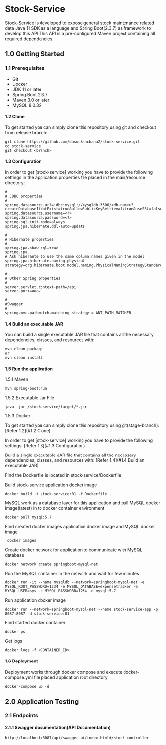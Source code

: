 # Stock-Service
Stock-Service is developed to expose general stock maintenance related data
Java 11 SDK as a language and Spring Boot(2.3.7) as framework to develop this API.This API is a pre-configured 
Maven project containing all required dependencies.

## 1.0 Getting Started
### 1.1 Prerequisites

* Git
* Docker
* JDK 11 or later
* Spring Boot 2.3.7
* Maven 3.0 or later
* MySQL 8.0.32

#### <a name="1.2 Clone"></a> 1.2 Clone

To get started you can simply clone this repository using git and checkout from release branch:

```
git clone https://github.com/dasunkanchana2/stock-service.git
cd stock-service
git checkout <branch>

```

#### <a name="1.3 Configuration"></a> 1.3 Configuration

In order to get [stock-service] working you have to provide the following settings in the application.properties file
placed in the main/resource directory:

```
#
# JDBC properties
#
spring.datasource.url=jdbc:mysql://mysqldb:3306/<db-name>?createDatabaseIfNotExist=true&allowPublicKeyRetrieval=true&useSSL=false&serverTimezone=UTC
spring.datasource.username=<?>
spring.datasource.password=<?>
spring.sql.init.mode=always
spring.jpa.hibernate.ddl-auto=update

#
# Hibernate properties
#
spring.jpa.show-sql=true
spring.jpa.
# Ask hiberante to use the same column names given in the model
spring.jpa.hibernate.naming.physical-strategy=org.hibernate.boot.model.naming.PhysicalNamingStrategyStandardImpl

#
# Other Spring properties
#
server.servlet.context-path=/api
server.port=8087

#
#Swagger
#
spring.mvc.pathmatch.matching-strategy = ANT_PATH_MATCHER

```

#### <a name="1.4 Build an executable JAR"></a> 1.4 Build an executable JAR

You can build a single executable JAR file that contains all the necessary dependencies, classes, 
and resources with:
```
mvn clean package
or
mvn clean install
```

#### <a name="1.5 Run the application"></a> 1.5 Run the application
1.5.1 Maven 
```
mvn spring-boot:run
```

1.5.2 Executable Jar File
```
java -jar /stock-service/target/*.jar
```

1.5.3 Docker

To get started you can simply clone this repository using git(stage-branch): [Refer 1.2](#1.2 Clone)

In order to get [stock-service] working you have to provide the following settings: [Refer 1.3](#1.3 Configuration)

Build a single executable JAR file that contains all the necessary dependencies, classes, and resources with: [Refer 1.4](#1.4 Build an executable JAR)

Find the Dockerfile is located in stock-service/Dockerfile

Build stock-service application docker image
```
docker build -t stock-service:01 -f Dockerfile .
```

MySQL work as a database layer for this application and pull MySQL docker image(latest) in to docker container environment

```
docker pull mysql:5.7
```

Find created docker images application docker image and MySQL docker image

```
 docker images
```

Create docker network for application to communicate with MySQL database

```
docker network create springboot-mysql-net
```

Run the MySQL container in the network and wait for few minutes

```
docker run -it --name mysqldb --network=springboot-mysql-net -e MYSQL_ROOT_PASSWORD=1234 -e MYSQL_DATABASE=expensetracker -e MYSQL_USER=sys -e MYSQL_PASSWORD=1234 -d mysql:5.7
```

Run application docker image

```
docker run --network=springboot-mysql-net --name stock-service-app -p 8087:8087 -d stock-service:01
```

Find started docker container

```
docker ps
```

Get logs

```
docker logs -f <CONTAINER_ID>
```

#### 1.6 Deployment
Deployment works through docker compose and execute docker-compose.yml file placed application root directory

```
docker-compose up -d
```
 
## 2.0 Application Testing


### 2.1 Endpoints

#### 2.1.1 Swagger documentation(API Documentation)
```
http://localhost:8087/api/swagger-ui/index.html#/stock-controller
```
